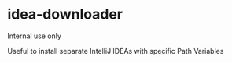 idea-downloader
===============

Internal use only

Useful to install separate IntelliJ IDEAs with specific Path Variables


